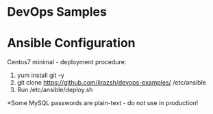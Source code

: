 
# DevOps Samples
# Ansible Configuration 

Centos7 minimal - deployment procedure:
1. yum install git -y
2. git clone https://github.com/lirazsh/devops-examples/ /etc/ansible
3. Run /etc/ansible/deploy.sh

*Some MySQL passwords are plain-text - do not use in production!
